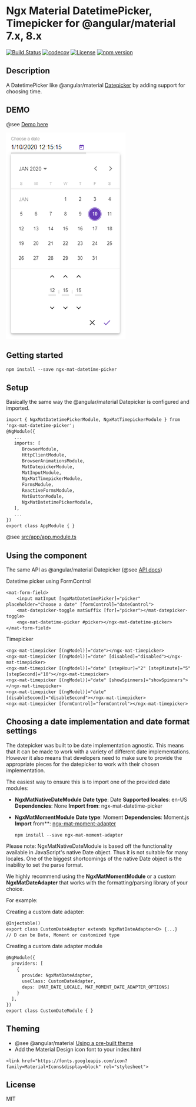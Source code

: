 # Ngx Material DatetimePicker, Timepicker for @angular/material 7.x, 8.x

[![Build Status](https://travis-ci.com/h2qutc/ngx-mat-datetime-picker.svg?branch=master)](https://travis-ci.com/h2qutc/ngx-mat-datetime-picker)
[![codecov](https://codecov.io/gh/h2qutc/ngx-mat-datetime-picker/branch/master/graph/badge.svg)](https://codecov.io/gh/h2qutc/ngx-mat-datetime-picker)
[![License](https://img.shields.io/npm/l/ngx-mat-datetime-picker.svg)](https://www.npmjs.com/package/ngx-mat-datetime-picker)
[![npm version](https://badge.fury.io/js/ngx-mat-datetime-picker.svg)](https://badge.fury.io/for/js/ngx-mat-datetime-picker)

## Description

A DatetimePicker like @angular/material [Datepicker](https://material.angular.io/components/datepicker/overview) by adding support for choosing time.

## DEMO
@see [Demo here](https://stackblitz.com/edit/demo-ngx-mat-datetime-picker)

![Alt Text](demo.png)

## Getting started
```
npm install --save ngx-mat-datetime-picker
```

## Setup
Basically the same way the @angular/material Datepicker is configured and imported.

```
import { NgxMatDatetimePickerModule, NgxMatTimepickerModule } from 'ngx-mat-datetime-picker';
@NgModule({
   ...
   imports: [
      BrowserModule,
      HttpClientModule,
      BrowserAnimationsModule,
      MatDatepickerModule,
      MatInputModule,
      NgxMatTimepickerModule,
      FormsModule,
      ReactiveFormsModule,
      MatButtonModule,
      NgxMatDatetimePickerModule,
   ],
   ...
})
export class AppModule { }
```
@see [src/app/app.module.ts](src/app/app.module.ts)

## Using the component

The same API as @angular/material Datepicker (@see [API docs](https://material.angular.io/components/datepicker/api))

Datetime picker using FormControl

```
<mat-form-field>
    <input matInput [ngxMatDatetimePicker]="picker" placeholder="Choose a date" [formControl]="dateControl">
    <mat-datepicker-toggle matSuffix [for]="picker"></mat-datepicker-toggle>
    <ngx-mat-datetime-picker #picker></ngx-mat-datetime-picker>
</mat-form-field>
```

Timepicker

```
<ngx-mat-timepicker [(ngModel)]="date"></ngx-mat-timepicker>
<ngx-mat-timepicker [(ngModel)]="date" [disabled]="disabled"></ngx-mat-timepicker>
<ngx-mat-timepicker [(ngModel)]="date" [stepHour]="2" [stepMinute]="5" [stepSecond]="10"></ngx-mat-timepicker>
<ngx-mat-timepicker [(ngModel)]="date" [showSpinners]="showSpinners"></ngx-mat-timepicker>
<ngx-mat-timepicker [(ngModel)]="date" [disableSecond]="disableSecond"></ngx-mat-timepicker>
<ngx-mat-timepicker [formControl]="formControl"></ngx-mat-timepicker>
```

## Choosing a date implementation and date format settings

The datepicker was built to be date implementation agnostic. This means that it can be made to work with a variety of different date implementations. However it also means that developers need to make sure to provide the appropriate pieces for the datepicker to work with their chosen implementation.

The easiest way to ensure this is to import one of the provided date modules:

* **NgxMatNativeDateModule**
   **Date type**:	Date
   **Supported locales**:	en-US
   **Dependencies**:	None
   **Import from**:	ngx-mat-datetime-picker

* **NgxMatMomentModule**
   **Date type**:	Moment
   **Dependencies**:	Moment.js
   **Import** from**:	[ngx-mat-moment-adapter](https://www.npmjs.com/package/ngx-mat-moment-adapter)

   ```
   npm install --save ngx-mat-moment-adapter
   ```

Please note: NgxMatNativeDateModule is based off the functionality available in JavaScript's native Date object. Thus it is not suitable for many locales. One of the biggest shortcomings of the native Date object is the inability to set the parse format.

We highly recommend using the **NgxMatMomentModule** or a custom **NgxMatDateAdapter** that works with the formatting/parsing library of your choice.

For example:

Creating a custom date adapter:

```
@Injectable()
export class CustomDateAdapter extends NgxMatDateAdapter<D> {...}
// D can be Date, Moment or customized type
```

Creating a custom date adapter module
```
@NgModule({
  providers: [
    {
      provide: NgxMatDateAdapter,
      useClass: CustomDateAdapter,
      deps: [MAT_DATE_LOCALE, MAT_MOMENT_DATE_ADAPTER_OPTIONS]
    }
  ],
})
export class CustomDateModule { }
```


## Theming
- @see @angular/material [Using a pre-built theme](https://material.angular.io/guide/theming#using-a-pre-built-theme)
- Add the Material Design icon font to your index.html
```
<link href="https://fonts.googleapis.com/icon?family=Material+Icons&display=block" rel="stylesheet">
```

## License
MIT